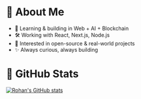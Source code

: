 # 💫 About Me
- 🌱 Learning & building in Web + AI + Blockchain  
- 🛠️ Working with React, Next.js, Node.js  
- 🎯 Interested in open-source & real-world projects  
- ✨ Always curious, always building  

# 🐙 GitHub Stats
[![Rohan's GitHub stats](https://github-readme-stats.vercel.app/api?username=rohanshrma222&hide=stars&theme=holi)](https://github.com/anuraghazra/github-readme-stats)
